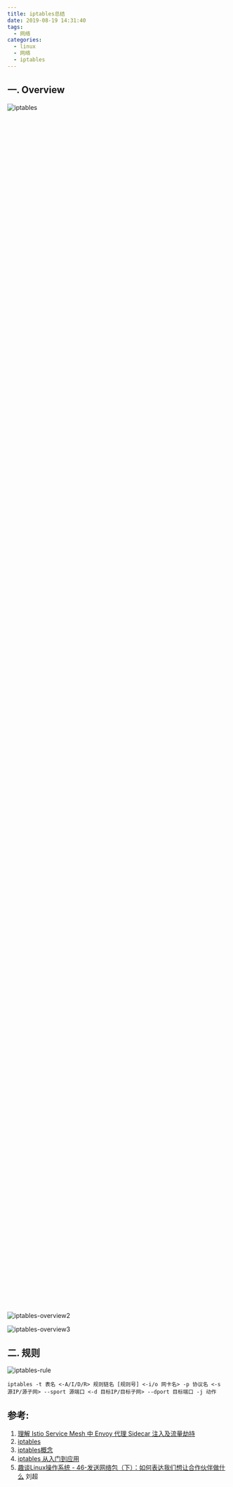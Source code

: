 ```yaml
---
title: iptables总结
date: 2019-08-19 14:31:40
tags:
  - 网络
categories:
  - linux 
  - 网络
  - iptables    
---
```


<p></p>
<!-- more -->

## 一. Overview
<div style="width: 70%; height: 70%">
	
![iptables](https://user-images.githubusercontent.com/5608425/63585097-ebb6b580-c5d0-11e9-8d8e-dcb116d4ca65.jpg)
</div>

![iptables-overview2](https://user-images.githubusercontent.com/5608425/63585098-ebb6b580-c5d0-11e9-88a3-dbb557f0d838.jpg)

![iptables-overview3](https://user-images.githubusercontent.com/5608425/63585099-ec4f4c00-c5d0-11e9-936d-9057cfe4f75e.jpg)

## 二. 规则
![iptables-rule](https://user-images.githubusercontent.com/5608425/63585100-ec4f4c00-c5d0-11e9-8518-64669984ff82.png)

```
iptables -t 表名 <-A/I/D/R> 规则链名 [规则号] <-i/o 网卡名> -p 协议名 <-s 源IP/源子网> --sport 源端口 <-d 目标IP/目标子网> --dport 目标端口 -j 动作
```

## 参考:

1. [理解 Istio Service Mesh 中 Envoy 代理 Sidecar 注入及流量劫持](https://jimmysong.io/posts/envoy-sidecar-injection-in-istio-service-mesh-deep-dive/)
2. [iptables](https://wangchujiang.com/linux-command/c/iptables.html)
3. [iptables概念](http://www.zsythink.net/archives/1199/)
4. [iptables 从入门到应用](https://www.cnblogs.com/frankb/p/7427944.html)
5. [趣谈Linux操作系统 - 46-发送网络包（下）：如何表达我们想让合作伙伴做什么]()  刘超








